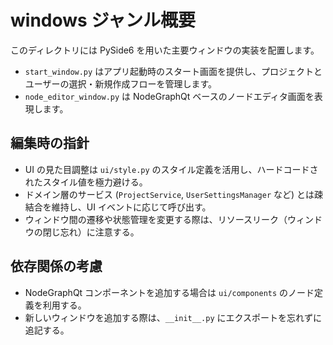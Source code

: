 # windows ジャンル概要

このディレクトリには PySide6 を用いた主要ウィンドウの実装を配置します。

- `start_window.py` はアプリ起動時のスタート画面を提供し、プロジェクトとユーザーの選択・新規作成フローを管理します。
- `node_editor_window.py` は NodeGraphQt ベースのノードエディタ画面を表現します。

## 編集時の指針
- UI の見た目調整は `ui/style.py` のスタイル定義を活用し、ハードコードされたスタイル値を極力避ける。
- ドメイン層のサービス (`ProjectService`, `UserSettingsManager` など) とは疎結合を維持し、UI イベントに応じて呼び出す。
- ウィンドウ間の遷移や状態管理を変更する際は、リソースリーク（ウィンドウの閉じ忘れ）に注意する。

## 依存関係の考慮
- NodeGraphQt コンポーネントを追加する場合は `ui/components` のノード定義を利用する。
- 新しいウィンドウを追加する際は、`__init__.py` にエクスポートを忘れずに追記する。
